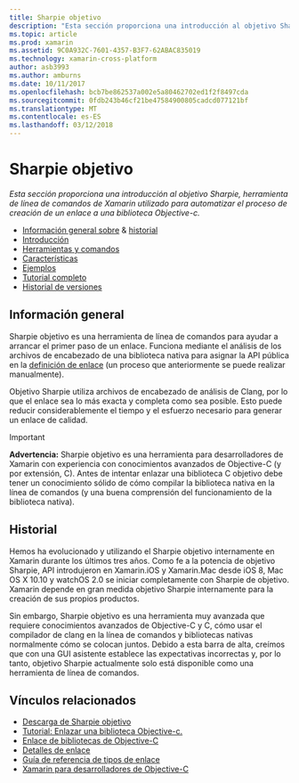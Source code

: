 ```yaml
---
title: Sharpie objetivo
description: "Esta sección proporciona una introducción al objetivo Sharpie, herramienta de línea de comandos de Xamarin utilizado para automatizar el proceso de creación de un enlace a una biblioteca Objective-c."
ms.topic: article
ms.prod: xamarin
ms.assetid: 9C0A932C-7601-4357-B3F7-62ABAC835019
ms.technology: xamarin-cross-platform
author: asb3993
ms.author: amburns
ms.date: 10/11/2017
ms.openlocfilehash: bcb7be862537a002e5a80462702ed1f2f8497cda
ms.sourcegitcommit: 0fdb243b46cf21be47584900805cadcd077121bf
ms.translationtype: MT
ms.contentlocale: es-ES
ms.lasthandoff: 03/12/2018
---
```

# <a name="objective-sharpie"></a>Sharpie objetivo

_Esta sección proporciona una introducción al objetivo Sharpie, herramienta de línea de comandos de Xamarin utilizado para automatizar el proceso de creación de un enlace a una biblioteca Objective-c._

- [Información general sobre](#overview) & [historial](#history)
- [Introducción](get-started.md)
- [Herramientas y comandos](tools.md)
- [Características](platform/index.md)
- [Ejemplos](examples/index.md)
- [Tutorial completo](~/ios/platform/binding-objective-c/walkthrough.md)
- [Historial de versiones](releases.md)

## <a name="overview"></a>Información general

Sharpie objetivo es una herramienta de línea de comandos para ayudar a arrancar el primer paso de un enlace.
Funciona mediante el análisis de los archivos de encabezado de una biblioteca nativa para asignar la API pública en la [definición de enlace](~/cross-platform/macios/binding/objective-c-libraries.md#The_API_definition_file) (un proceso que anteriormente se puede realizar manualmente).

Objetivo Sharpie utiliza archivos de encabezado de análisis de Clang, por lo que el enlace sea lo más exacta y completa como sea posible. Esto puede reducir considerablemente el tiempo y el esfuerzo necesario para generar un enlace de calidad.

> [!IMPORTANT]
> **Advertencia:** Sharpie objetivo es una herramienta para desarrolladores de Xamarin con experiencia con conocimientos avanzados de Objective-C (y por extensión, C). Antes de intentar enlazar una biblioteca C objetivo debe tener un conocimiento sólido de cómo compilar la biblioteca nativa en la línea de comandos (y una buena comprensión del funcionamiento de la biblioteca nativa).



## <a name="history"></a>Historial

Hemos ha evolucionado y utilizando el Sharpie objetivo internamente en Xamarin durante los últimos tres años. Como fe a la potencia de objetivo Sharpie, API introdujeron en Xamarin.iOS y Xamarin.Mac desde iOS 8, Mac OS X 10.10 y watchOS 2.0 se iniciar completamente con Sharpie de objetivo. Xamarin depende en gran medida objetivo Sharpie internamente para la creación de sus propios productos.

Sin embargo, Sharpie objetivo es una herramienta muy avanzada que requiere conocimientos avanzados de Objective-C y C, cómo usar el compilador de clang en la línea de comandos y bibliotecas nativas normalmente cómo se colocan juntos. Debido a esta barra de alta, creímos que con una GUI asistente establece las expectativas incorrectas y, por lo tanto, objetivo Sharpie actualmente solo está disponible como una herramienta de línea de comandos.



## <a name="related-links"></a>Vínculos relacionados

- [Descarga de Sharpie objetivo](https://dl.xamarin.com/objective-sharpie/ObjectiveSharpie.pkg)
- [Tutorial: Enlazar una biblioteca Objective-c.](~/ios/platform/binding-objective-c/walkthrough.md)
- [Enlace de bibliotecas de Objective-C](~/cross-platform/macios/binding/objective-c-libraries.md)
- [Detalles de enlace](~/cross-platform/macios/binding/overview.md)
- [Guía de referencia de tipos de enlace](~/cross-platform/macios/binding/binding-types-reference.md)
- [Xamarin para desarrolladores de Objective-C](~/ios/get-started/objective-c-developers/index.md)
